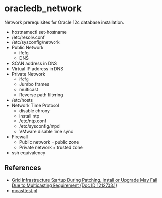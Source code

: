 # oracledb_network
Network prerequisites for Oracle 12c database installation.

* hostnamectl set-hostname
* /etc/resolv.conf
* /etc/sysconfig/network
* Public Network
    * ifcfg
    * DNS
* SCAN address in DNS
* Virtual IP address in DNS
* Private Network
    * ifcfg
    * Jumbo frames
    * multicast
    * Reverse path filtering
* /etc/hosts
* Network Time Protocol
    * disable chrony
    * install ntp
    * /etc/ntp.conf
    * /etc/sysconfig/ntpd
    * VMware disable time sync
* Firewall
    * Public network = public zone
    * Private network = trusted zone
* ssh equivalency

## References

* [Grid Infrastructure Startup During Patching, Install or Upgrade May Fail Due to Multicasting Requirement (Doc ID 1212703.1)](https://support.oracle.com/epmos/faces/DocumentDisplay?_afrLoop=433587474287187&id=1212703.1&_afrWindowMode=0&_adf.ctrl-state=i43gabkvh_4)
* [mcasttest.pl](https://support.oracle.com/epmos/main/downloadattachmentprocessor?parent=DOCUMENT&sourceId=1212703.1&attachid=1212703.1:MCASTTEST&clickstream=yes)
